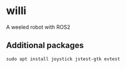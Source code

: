 # willi
A weeled robot with ROS2
## Additional packages
```
sudo apt install joystick jstest-gtk evtest
```
